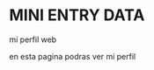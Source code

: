 
# MINI ENTRY DATA

mi perfil web 

 en esta pagina podras ver mi perfil 
                              
                                                             

   
       
                        
             
          


 
